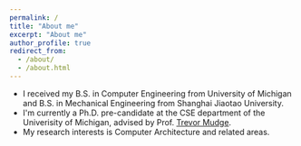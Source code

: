 ```yaml
---
permalink: /
title: "About me"
excerpt: "About me"
author_profile: true
redirect_from: 
  - /about/
  - /about.html
---
```


- I received my B.S. in Computer Engineering from University of Michigan and B.S. in Mechanical Engineering from Shanghai Jiaotao University.
- I'm currently a Ph.D. pre-candidate at the CSE department of the Univerisity of Michigan, advised by Prof. [Trevor Mudge](https://tnm.engin.umich.edu/).
- My research interests is Computer Architecture and related areas.

